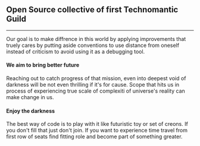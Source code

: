 ## Open Source collective of first Technomantic Guild 
---
Our goal is to make diffrence in this world by applying improvements that truely cares by 
putting aside conventions to use distance from oneself instead of criticism to avoid using 
it as a debugging tool. 

#### We aim to bring better future 

Reaching out to catch progress of that mission, even into deepest void of darkness will be 
not even thrilling if it's for cause. Scope that hits us in process of experiencing true scale 
of complexiti of universe's reality can make change in us.

#### Enjoy the darkness

The best way of code is to play with it like futuristic toy or set of creons. If you don't fill
that just don't join. If you want to experience time travel from first row of seats find fitting
role and become part of something greater.
